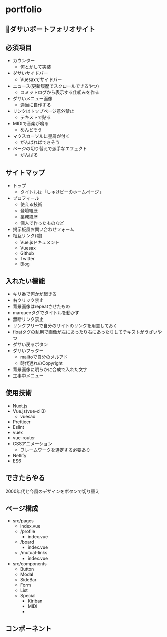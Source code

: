 # portfolio

## ダサいポートフォリオサイト

## 必須項目

- カウンター
  - 何とかして実装
- ダサいサイドバー
  - Vuesaxでサイドバー
- ニュース(更新履歴でスクロールできるやつ)
  - コミットログから表示する仕組みを作る
- ダサいメニュー画像
  - 適当に自作する
- リンクはトップページ意外禁止
  - テキストで貼る
- MIDIで音楽が鳴る
  - めんどそう
- マウスカーソルに星屑が付く
  - がんばればできそう
- ページの切り替えで派手なエフェクト
  - がんばる

## サイトマップ

- トップ
  - タイトルは「しゅけピーのホームページ」
- プロフィール
  - 使える技術
  - 登壇経歴
  - 業務経歴
  - 個人で作ったものなど
- 掲示板風お問い合わせフォーム
- 相互リンク(嘘)
  - Vue.jsドキュメント
  - Vuesax
  - Github
  - Twitter
  - Blog

## 入れたい機能

- キリ番で何かが起きる
- 右クリック禁止
- 背景画像はrepeatさせたもの
- marqueeタグでタイトルを動かす
- 無断リンク禁止
- リンクフリーで自分のサイトのリンクを用意しておく
- floatタグの乱用で画像が左にあったり右にあったりしてテキストがうざいやつ
- ダサい戻るボタン
- ダサいフッター
  - mailtoで自分のメルアド
  - 時代遅れのCopyright
- 背景画像に明らかに合成で入れた文字
- 工事中メニュー

## 使用技術

- Nuxt.js
- Vue.js(vue-cli3)
  - vuesax
- Prettieer
- Eslint
- vuex
- vue-router
- CSSアニメーション
  - フレームワークを選定する必要あり
- Netlify
- ES6

## できたらやる

2000年代と今風のデザインをボタンで切り替え

## ページ構成

- src/pages
  - index.vue
  - /profile
    - index.vue
  - /board
    - index.vue
  - /mutual-links
    - index.vue
- src/components
  - Button
  - Modal
  - SideBar
  - Form
  - List
  - Special
    - Kiriban
    - MIDI
    - 

## コンポーネント